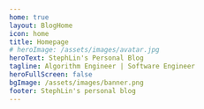 ```yaml
---
home: true
layout: BlogHome
icon: home
title: Homepage
# heroImage: /assets/images/avatar.jpg
heroText: StephLin's Personal Blog
tagline: Algorithm Engineer | Software Engineer
heroFullScreen: false
bgImage: /assets/images/banner.png
footer: StephLin's personal blog
---
```

